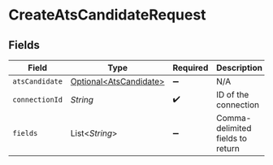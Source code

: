 # CreateAtsCandidateRequest


## Fields

| Field                                                          | Type                                                           | Required                                                       | Description                                                    |
| -------------------------------------------------------------- | -------------------------------------------------------------- | -------------------------------------------------------------- | -------------------------------------------------------------- |
| `atsCandidate`                                                 | [Optional\<AtsCandidate>](../../models/shared/AtsCandidate.md) | :heavy_minus_sign:                                             | N/A                                                            |
| `connectionId`                                                 | *String*                                                       | :heavy_check_mark:                                             | ID of the connection                                           |
| `fields`                                                       | List\<*String*>                                                | :heavy_minus_sign:                                             | Comma-delimited fields to return                               |